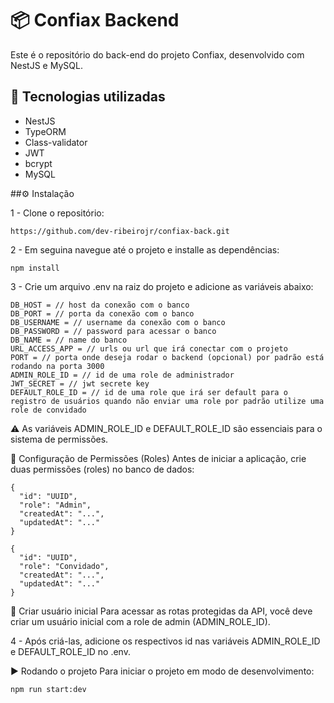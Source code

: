 # 📦 Confiax Backend
Este é o repositório do back-end do projeto Confiax, desenvolvido com NestJS e MySQL.

## 🚀 Tecnologias utilizadas
- NestJS
- TypeORM
- Class-validator
- JWT
- bcrypt
- MySQL


##⚙️ Instalação


1 - Clone o repositório:
```
https://github.com/dev-ribeirojr/confiax-back.git
```

2 - Em seguina navegue até o projeto e installe as dependências:
```
npm install
```

3 - Crie um arquivo .env na raiz do projeto e adicione as variáveis abaixo:
```
DB_HOST = // host da conexão com o banco
DB_PORT = // porta da conexão com o banco
DB_USERNAME = // username da conexão com o banco
DB_PASSWORD = // password para acessar o banco
DB_NAME = // name do banco
URL_ACCESS_APP = // urls ou url que irá conectar com o projeto
PORT = // porta onde deseja rodar o backend (opcional) por padrão está rodando na porta 3000
ADMIN_ROLE_ID = // id de uma role de administrador
JWT_SECRET = // jwt secrete key
DEFAULT_ROLE_ID = // id de uma role que irá ser default para o registro de usuários quando não enviar uma role por padrão utilize uma role de convidado
```

⚠️ As variáveis ADMIN_ROLE_ID e DEFAULT_ROLE_ID são essenciais para o sistema de permissões.

🔐 Configuração de Permissões (Roles)
Antes de iniciar a aplicação, crie duas permissões (roles) no banco de dados:

```
{
  "id": "UUID",
  "role": "Admin",
  "createdAt": "...",
  "updatedAt": "..."
}
```
```
{
  "id": "UUID",
  "role": "Convidado",
  "createdAt": "...",
  "updatedAt": "..."
}
```

👤 Criar usuário inicial
Para acessar as rotas protegidas da API, você deve criar um usuário inicial com a role de admin (ADMIN_ROLE_ID).

4 - Após criá-las, adicione os respectivos id nas variáveis ADMIN_ROLE_ID e DEFAULT_ROLE_ID no .env.

▶️ Rodando o projeto
Para iniciar o projeto em modo de desenvolvimento:

```
npm run start:dev
```


